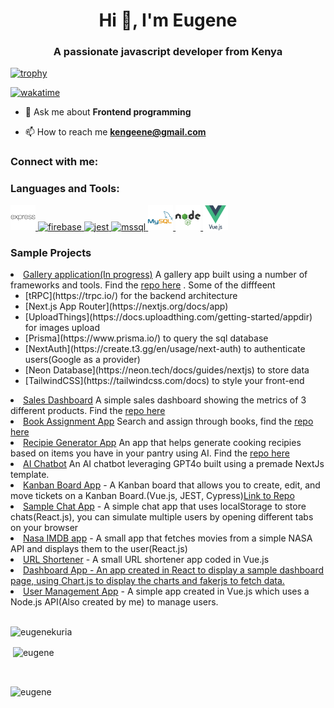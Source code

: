 <h1 align="center">Hi 👋, I'm Eugene</h1>
<h3 align="center">A passionate javascript developer from Kenya</h3>

<!-- <p align="left"> <img src="https://komarev.com/ghpvc/?username=eugenekuria&label=Profile%20views&color=0e75b6&style=flat" alt="eugenekuria" /> </p> -->

[![trophy](https://github-profile-trophy.vercel.app/?username=kengeene)](https://github.com/kengeene/github-profile-trophy)

[![wakatime](https://wakatime.com/badge/user/5ab081a4-6043-4bc2-a698-6c0dddd54c58.svg)](https://wakatime.com/@5ab081a4-6043-4bc2-a698-6c0dddd54c58)

- 💬 Ask me about **Frontend programming**

- 📫 How to reach me **kengeene@gmail.com**

<h3 align="left">Connect with me:</h3>
<p align="left">
</p>

<h3 align="left">Languages and Tools:</h3>

<p align="left"> <a href="https://expressjs.com" target="_blank" rel="noreferrer"> <img src="https://raw.githubusercontent.com/devicons/devicon/master/icons/express/express-original-wordmark.svg" alt="express" width="40" height="40"/> </a> <a href="https://firebase.google.com/" target="_blank" rel="noreferrer"> <img src="https://www.vectorlogo.zone/logos/firebase/firebase-icon.svg" alt="firebase" width="40" height="40"/> </a> <a href="https://jestjs.io" target="_blank" rel="noreferrer"> <img src="https://www.vectorlogo.zone/logos/jestjsio/jestjsio-icon.svg" alt="jest" width="40" height="40"/> </a> <a href="https://www.microsoft.com/en-us/sql-server" target="_blank" rel="noreferrer"> <img src="https://www.svgrepo.com/show/303229/microsoft-sql-server-logo.svg" alt="mssql" width="40" height="40"/> </a> <a href="https://www.mysql.com/" target="_blank" rel="noreferrer"> <img src="https://raw.githubusercontent.com/devicons/devicon/master/icons/mysql/mysql-original-wordmark.svg" alt="mysql" width="40" height="40"/> </a> <a href="https://nodejs.org" target="_blank" rel="noreferrer"> <img src="https://raw.githubusercontent.com/devicons/devicon/master/icons/nodejs/nodejs-original-wordmark.svg" alt="nodejs" width="40" height="40"/> </a> <a href="https://vuejs.org/" target="_blank" rel="noreferrer"> <img src="https://raw.githubusercontent.com/devicons/devicon/master/icons/vuejs/vuejs-original-wordmark.svg" alt="vuejs" width="40" height="40"/> </a> </p>

<h3>Sample Projects</h3
<ul>
     <li>
          <a href="https://gallery-next-app.vercel.app/" target="_blank">Gallery application(In progress)</a> A gallery app built using a number of frameworks and tools.
          Find the <a href="https://github.com/kengeene/gallery-next-app" target="_blank">repo here</a> . Some of the difffeent
          <ul>
               <li>[tRPC](https://trpc.io/) for the backend architecture</li>
               <li>[Next.js App Router](https://nextjs.org/docs/app)</li>
               <li>[UploadThings](https://docs.uploadthing.com/getting-started/appdir) for images upload</li>
               <li>[Prisma](https://www.prisma.io/) to query the sql database</li>
               <li>[NextAuth](https://create.t3.gg/en/usage/next-auth) to authenticate users(Google as a provider)</li>
               <li>[Neon Database](https://neon.tech/docs/guides/nextjs) to store data</li>
               <li>[TailwindCSS](https://tailwindcss.com/docs) to style your front-end</li>
          </ul>
     </li>
     <li>
          <a href="https://sales-dashboard-react-app.vercel.app/" target="_blank">Sales Dashboard</a> A simple sales dashboard showing the metrics of 3 different products. Find the <a href="https://github.com/kengeene/sales_dashboard-react-app" target="_blank">repo here</a>
     </li>
     <li>
          <a href="https://ello-assignment-react-app.vercel.app" target="_blank">Book Assignment App</a> Search and assign through books, find the <a href="https://github.com/kengeene/ello_assignment-react-app" target="_blank">repo here</a>
     </li>
     <li>
          <a href="https://github.com/kengeene/lhc-react-app/" target="_blank">Recipie Generator App</a> An app that helps generate cooking recipies based on items you have in your pantry using AI. Find the <a href="https://github.com/kengeene/lhc-react-app/" target="_blank">repo here</a>
     </li>
     <li>
          <a href="https://chatbot-nextjs-app.vercel.app/" target="_blank">AI Chatbot</a> An AI chatbot leveraging GPT4o built using a premade NextJs template.
     </li>
     <li>
      <a href="https://jovial-madeleine-2e845c.netlify.app/" target="_blank">Kanban Board App</a> - A Kanban board that allows you to create, edit, and move tickets on a Kanban Board.(Vue.js, JEST, Cypress)<a href="https://github.com/kengeene/kanban-board_vue_app-" target="_blank">Link to Repo</a>
    </li>
  <li><a href="https://github.com/kengeene/chat_react_app/blob/dev/src/components/chat/index.js" target="_blank">Sample Chat App</a> - A simple chat app that uses localStorage to store chats(React.js), you can simulate multiple users by opening different tabs on your browser</li>
  <li><a href="https://github.com/kengeene/nasa-imdb_react_app" target="_blank">Nasa IMDB app</a> - A small app that fetches movies from a simple NASA API and displays them to the user(React.js)</li>
  <li><a href="https://github.com/kengeene/url-shortener_vue_app" target="_blank">URL Shortener</a> - A small URL shortener app coded in Vue.js</li>
  <li><a href="https://github.com/kengeene/melanin_react_app" target="_blank">Dashboard App - An app created in React to display a sample dashboard page, using Chart.js to display the charts and fakerjs to fetch data.</li>
  <li><a href="https://github.com/kengeene/user_management_vue_app" target="_blank">User Management App</a> - A simple app created in Vue.js which uses a Node.js API(Also created by me) to manage users.</li>
 </ul>
<br/>
<p><img align="left" src="https://github-readme-stats.vercel.app/api/top-langs?username=kengeene&show_icons=true&locale=en&layout=compact" alt="eugenekuria" /></p>
<br/>
<p>&nbsp;<img align="center" src="https://github-readme-stats.vercel.app/api?username=kengeene&show_icons=true&locale=en" alt="eugene" /></p>
<br/>
<p><img align="center" src="https://github-readme-streak-stats.herokuapp.com/?user=kengeene&" alt="eugene" /></p>
